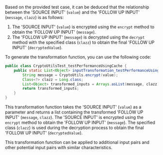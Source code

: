 Based on the provided test case, it can be deduced that the relationship between the 'SOURCE INPUT' (`value`) and the 'FOLLOW UP INPUT' (`message`, `clazz`) is as follows:

1. The 'SOURCE INPUT' (`value`) is encrypted using the `encrypt` method to obtain the 'FOLLOW UP INPUT' (`message`).
2. The 'FOLLOW UP INPUT' (`message`) is decrypted using the `decrypt` method with the specified class (`clazz`) to obtain the final 'FOLLOW UP INPUT' (`decryptedValue`).

To generate the transformation function, you can use the following code:

```java
public class CryptoUtilsTest_testPerformanceUsingCache {
    public static List<Object> inputTransformation_testPerformanceUsingCache(Long value) {
        String message = CryptoUtils.encrypt(value);
        Class<?> clazz = Long.class;
        List<Object> transformed_inputs = Arrays.asList(message, clazz);
        return transformed_inputs;
    }
}
```

This transformation function takes the 'SOURCE INPUT' (`value`) as a parameter and returns a list containing the transformed 'FOLLOW UP INPUT' (`message`, `clazz`). The 'SOURCE INPUT' is encrypted using the `encrypt` method to obtain the 'FOLLOW UP INPUT' (`message`). The specified class (`clazz`) is used during the decryption process to obtain the final 'FOLLOW UP INPUT' (`decryptedValue`).

This transformation function can be applied to additional input pairs and other potential input pairs with similar characteristics.